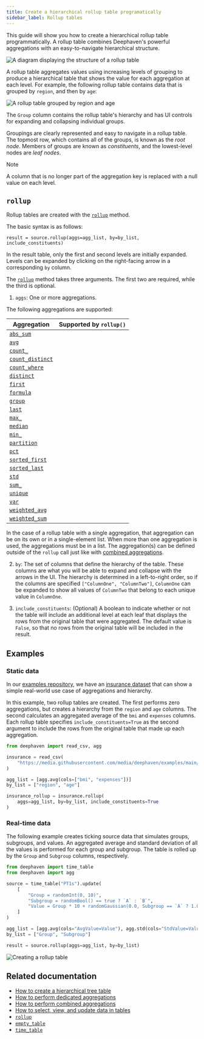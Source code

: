```yaml
---
title: Create a hierarchical rollup table programatically
sidebar_label: Rollup tables
---
```


<!-- TODO: Link to conceptual guide on hierarchy https://github.com/deephaven/deephaven.io/issues/2079 -->

This guide will show you how to create a hierarchical rollup table programmatically. A rollup table combines Deephaven's powerful aggregations with an easy-to-navigate hierarchical structure.

![A diagram displaying the structure of a rollup table](../assets/how-to/rollup-diagram.png)

A rollup table aggregates values using increasing levels of grouping to produce a hierarchical table that shows the value for each aggregation at each level. For example, the following rollup table contains data that is grouped by `region`, and then by `age`:

![A rollup table grouped by region and age](../assets/how-to/rollup-example.png)

The `Group` column contains the rollup table's hierarchy and has UI controls for expanding and collapsing individual groups.

Groupings are clearly represented and easy to navigate in a rollup table. The topmost row, which contains all of the groups, is known as the _root node_. Members of groups are known as _constituents_, and the lowest-level nodes are _leaf nodes_.

> [!NOTE]
> A column that is no longer part of the aggregation key is replaced with a null value on each level.

## `rollup`

Rollup tables are created with the [`rollup`](../reference/table-operations/create/rollup.md) method.

The basic syntax is as follows:

```syntax
result = source.rollup(aggs=agg_list, by=by_list, include_constituents)
```

In the result table, only the first and second levels are initially expanded. Levels can be expanded by clicking on the right-facing arrow in a corresponding `by` column.

The [`rollup`](../reference/table-operations/create/rollup.md) method takes three arguments. The first two are required, while the third is optional.

1. `aggs`: One or more aggregations.

The following aggregations are supported:

| Aggregation                                                                               | Supported by `rollup()` |
| ----------------------------------------------------------------------------------------- | ----------------------- |
| [`abs_sum`](../reference/table-operations/group-and-aggregate/AggAbsSum.md)               | <Check/>                |
| [`avg`](../reference/table-operations/group-and-aggregate/AggAvg.md)                      | <Check/>                |
| [`count_`](../reference/table-operations/group-and-aggregate/AggCount.md)                 | <Check/>                |
| [`count_distinct`](../reference/table-operations/group-and-aggregate/AggCountDistinct.md) | <Check/>                |
| [`count_where`](../reference/table-operations/group-and-aggregate/AggCountWhere.md)       | <Check/>                |
| [`distinct`](../reference/table-operations/group-and-aggregate/AggDistinct.md)            | <RedX/>                 |
| [`first`](../reference/table-operations/group-and-aggregate/AggFirst.md)                  | <Check/>                |
| [`formula`](../reference/table-operations/group-and-aggregate/AggFormula.md)              | <RedX/>                 |
| [`group`](../reference/table-operations/group-and-aggregate/AggGroup.md)                  | <RedX/>                 |
| [`last`](../reference/table-operations/group-and-aggregate/AggLast.md)                    | <Check/>                |
| [`max_`](../reference/table-operations/group-and-aggregate/AggMax.md)                     | <Check/>                |
| [`median`](../reference/table-operations/group-and-aggregate/AggMed.md)                   | <RedX/>                 |
| [`min_`](../reference/table-operations/group-and-aggregate/AggMin.md)                     | <Check/>                |
| [`partition`](../reference/table-operations/group-and-aggregate/AggPartition.md)          | <RedX/>                 |
| [`pct`](../reference/table-operations/group-and-aggregate/AggPct.md)                      | <RedX/>                 |
| [`sorted_first`](../reference/table-operations/group-and-aggregate/AggSortedFirst.md)     | <Check/>                |
| [`sorted_last`](../reference/table-operations/group-and-aggregate/AggSortedLast.md)       | <Check/>                |
| [`std`](../reference/table-operations/group-and-aggregate/AggStd.md)                      | <Check/>                |
| [`sum_`](../reference/table-operations/group-and-aggregate/AggSum.md)                     | <RedX/>                 |
| [`unique`](../reference/table-operations/group-and-aggregate/AggUnique.md)                | <Check/>                |
| [`var`](../reference/table-operations/group-and-aggregate/AggVar.md)                      | <Check/>                |
| [`weighted_avg`](../reference/table-operations/group-and-aggregate/AggWAvg.md)            | <Check/>                |
| [`weighted_sum`](../reference/table-operations/group-and-aggregate/AggWSum.md)            | <Check/>                |

In the case of a rollup table with a single aggregation, that aggregation can be on its own or in a single-element list. When more than one aggregation is used, the aggregations must be in a list. The aggregation(s) can be defined outside of the `rollup` call just like with [combined aggregations](./combined-aggregations.md#syntax).

2. `by`: The set of columns that define the hierarchy of the table. These columns are what you will be able to expand and collapse with the arrows in the UI. The hierarchy is determined in a left-to-right order, so if the columns are specified `["ColumnOne", "ColumnTwo"]`, `ColumnOne` can be expanded to show all values of `ColumnTwo` that belong to each unique value in `ColumnOne`.

3. `include_constituents`: (Optional) A boolean to indicate whether or not the table will include an additional level at each leaf that displays the rows from the original table that were aggregated. The default value is `False`, so that no rows from the original table will be included in the result.

## Examples

### Static data

In our [examples repository](https://github.com/deephaven/examples), we have an [insurance dataset](https://github.com/deephaven/examples/tree/main/Insurance) that can show a simple real-world use case of aggregations and hierarchy.

In this example, two rollup tables are created. The first performs zero aggregations, but creates a hierarchy from the `region` and `age` columns. The second calculates an aggregated average of the `bmi` and `expenses` columns. Each rollup table specifies `include_constituents=True` as the second argument to include the rows from the original table that made up each aggregation.

```python order=insurance,insurance_rollup
from deephaven import read_csv, agg

insurance = read_csv(
    "https://media.githubusercontent.com/media/deephaven/examples/main/Insurance/csv/insurance.csv"
)

agg_list = [agg.avg(cols=["bmi", "expenses"])]
by_list = ["region", "age"]

insurance_rollup = insurance.rollup(
    aggs=agg_list, by=by_list, include_constituents=True
)
```

### Real-time data

The following example creates ticking source data that simulates groups, subgroups, and values. An aggregated average and standard deviation of all the values is performed for each group and subgroup. The table is rolled up by the `Group` and `Subgroup` columns, respectively.

```python ticking-table order=null
from deephaven import time_table
from deephaven import agg

source = time_table("PT1s").update(
    [
        "Group = randomInt(0, 10)",
        "Subgroup = randomBool() == true ? `A` : `B`",
        "Value = Group * 10 + randomGaussian(0.0, Subgroup == `A` ? 1.0 : 4.0)",
    ]
)

agg_list = [agg.avg(cols="AvgValue=Value"), agg.std(cols="StdValue=Value")]
by_list = ["Group", "Subgroup"]

result = source.rollup(aggs=agg_list, by=by_list)
```

![Creating a rollup table](../assets/how-to/new-rollup.gif)

## Related documentation

- [How to create a hierarchical tree table](./tree-table.md)
- [How to perform dedicated aggregations](./dedicated-aggregations.md)
- [How to perform combined aggregations](./combined-aggregations.md)
- [How to select, view, and update data in tables](./use-select-view-update.md)
- [`rollup`](../reference/table-operations/create/rollup.md)
- [`empty_table`](../reference/table-operations/create/emptyTable.md)
- [`time_table`](../reference/table-operations/create/timeTable.md)
